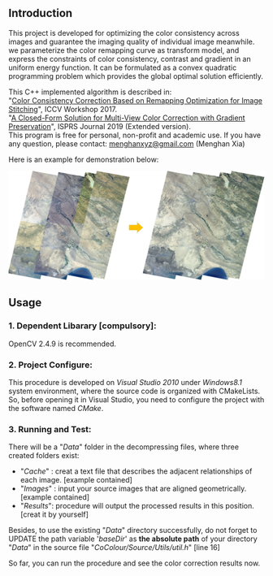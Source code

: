 ## Introduction

This project is developed for optimizing the color consistency across images and guarantee the imaging
quality of individual image meanwhile. we parameterize the color remapping curve as transform model, 
and express the constraints of color consistency, contrast and gradient in an uniform energy function. It 
can be formulated as a convex quadratic programming problem which provides the global optimal solution efficiently.

This C++ implemented algorithm is described in:  
"[Color Consistency Correction Based on Remapping Optimization for Image Stitching](http://menghanxia.github.io/papers/Color_Consistency_Remapping-ICCVW2017.pdf)", ICCV Workshop 2017.  
"[A Closed-Form Solution for Multi-View Color Correction with Gradient Preservation](http://menghanxia.github.io/2019_Color_Consistency_Optimization_isprs_journal.pdf)", ISPRS Journal 2019 (Extended version).  
This program is free for personal, non-profit and academic use. If you have any question, please contact: menghanxyz@gmail.com (Menghan Xia)

Here is an example for demonstration below:

<img src="Docs/demo_show.jpg" width="900px"/>

## Usage
### 1. Dependent Libarary [compulsory]:
OpenCV 2.4.9 is recommended.

### 2. Project Configure:
This procedure is developed on *Visual Studio 2010* under *Windows8.1* system environment,
where the source code is organized with CMakeLists. So, before opening it in Visual Studio,
you need to configure the project with the software named *CMake*.

### 3. Running and Test:
There will be a "*Data*" folder in the decompressing files, where three created folders exist:  
- "*Cache*"  : creat a text file that describes the adjacent relationships of each image. [example contained]
- "*Images*" : input your source images that are aligned geometrically. [example contained]
- "*Results*": procedure will output the processed results in this position. [creat it by yourself]

Besides, to use the existing "*Data*" directory successfully, do not forget to UPDATE the path variable 
'*baseDir*' as **the absolute path** of your directory "*Data*" in the source file "*CoColour/Source/Utils/util.h*" [line 16]

So far, you can run the procedure and see the color correction results now. 